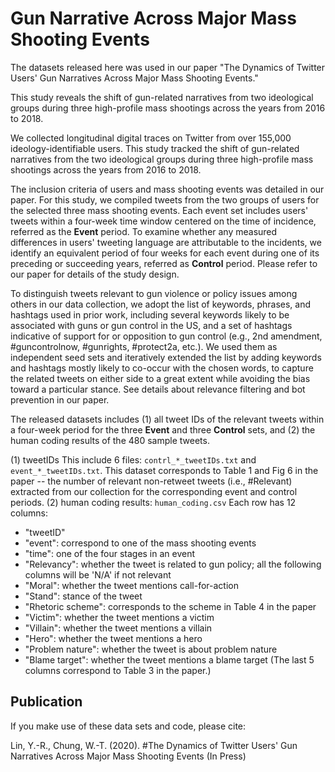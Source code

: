# Gun Narrative Across Major Mass Shooting Events

The datasets released here was used in our paper "The Dynamics of Twitter Users' Gun Narratives Across Major Mass Shooting Events."

This study reveals the shift of gun-related narratives from two ideological groups during three high-profile mass shootings across the years from 2016 to 2018. 

We collected longitudinal digital traces on Twitter from over 155,000 ideology-identifiable users. This study tracked the shift of gun-related narratives from the two ideological groups during three high-profile mass shootings across the years from 2016 to 2018.

The inclusion criteria of users and mass shooting events was detailed in our paper. For this study, we compiled tweets from the two groups of users for the selected three mass shooting events. Each event set includes users' tweets within a four-week time window centered on the time of incidence, referred as the __Event__ period. To examine whether any measured differences in users' tweeting language are attributable to the incidents, we identify an equivalent period of four weeks for each event during one of its preceding or succeeding years, referred as __Control__ period. Please refer to our paper for details of the study design.

To distinguish tweets relevant to gun violence or policy issues among others in our data collection, we adopt the list of keywords, phrases, and hashtags used in prior work, including several keywords likely to be associated with guns or gun control in the US, and a set of hashtags indicative of support for or opposition to gun control (e.g., 2nd amendment, #guncontrolnow, #gunrights, #protect2a, etc.). We used them as independent seed sets and iteratively extended the list by adding keywords and hashtags mostly likely to co-occur with the chosen words, to capture the related tweets on either side to a great extent while avoiding the bias toward a particular stance. See details about relevance filtering and bot prevention in our paper.

The released datasets includes (1) all tweet IDs of the relevant tweets within a four-week period for the three __Event__ and three __Control__ sets, and (2) the human coding results of the 480 sample tweets. 

(1) tweetIDs
This include 6 files: ```contrl_*_tweetIDs.txt``` and ```event_*_tweetIDs.txt```.
This dataset corresponds to Table 1 and Fig 6 in the paper -- the number of relevant non-retweet tweets (i.e., #Relevant) extracted from our collection for the corresponding event and control periods.
(2) human coding results: ```human_coding.csv```
Each row has 12 columns: 
* "tweetID"
* "event": correspond to one of the mass shooting events
* "time": one of the four stages in an event
* "Relevancy": whether the tweet is related to gun policy; all the following columns will be 'N/A' if not relevant
* "Moral": whether the tweet mentions call-for-action
* "Stand": stance of the tweet
* "Rhetoric scheme": corresponds to the scheme in Table 4 in the paper
* "Victim": whether the tweet mentions a victim 
* "Villain": whether the tweet mentions a villain
* "Hero": whether the tweet mentions a hero
* "Problem nature": whether the tweet is about problem nature 
* "Blame target": whether the tweet mentions a blame target 
(The last 5 columns correspond to Table 3 in the paper.)


## Publication
If you make use of these data sets and code, please cite:

Lin, Y.-R., Chung, W.-T. (2020). #The Dynamics of Twitter Users' Gun Narratives Across Major Mass Shooting Events (In Press) 
